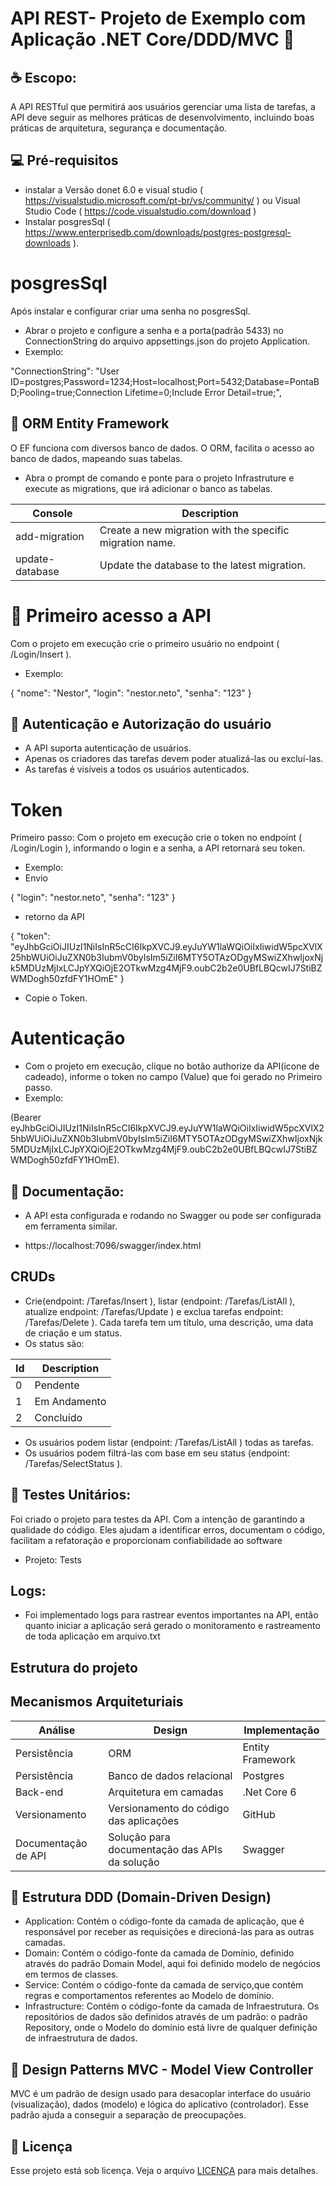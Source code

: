 # API REST- Projeto de Exemplo com Aplicação .NET Core/DDD/MVC 📜

## ☕ Escopo: 
A API RESTful que permitirá aos usuários gerenciar uma lista de tarefas, a API deve seguir as melhores práticas de desenvolvimento, incluindo boas práticas de arquitetura, segurança e documentação. 

## 💻 Pré-requisitos
- instalar a Versão donet 6.0 e visual studio ( https://visualstudio.microsoft.com/pt-br/vs/community/ ) ou Visual Studio Code ( https://code.visualstudio.com/download )
- Instalar posgresSql ( https://www.enterprisedb.com/downloads/postgres-postgresql-downloads ).

# posgresSql 
Após instalar e configurar criar uma senha no posgresSql. 
- Abrar o projeto e configure a senha e a porta(padrão 5433) no ConnectionString do arquivo appsettings.json do projeto Application.
- Exemplo: 

"ConnectionString": "User ID=postgres;Password=1234;Host=localhost;Port=5432;Database=PontaBD;Pooling=true;Connection Lifetime=0;Include Error Detail=true;",

## 📝 ORM Entity Framework 
O EF funciona com diversos banco de dados. O ORM, facilita o acesso ao banco de dados, mapeando suas tabelas.
- Abra o prompt de comando e ponte para o projeto Infrastruture e execute as migrations, que irá adicionar o banco as tabelas.

|Console            |	Description                                              |	
|-------------------|------------------------------------------------------------|
|add-migration      |	Create a new migration with the specific migration name. |	                                  | 
|update-database    |	Update the database to the latest migration.             | 


# 🚀 Primeiro acesso a API
Com o projeto em execução crie o primeiro usuário no endpoint ( /Login/Insert ).
- Exemplo: 

{
  "nome": "Nestor",
  "login": "nestor.neto",
  "senha": "123"
}

## 🚀 Autenticação e Autorização do usuário
- A API suporta autenticação de usuários. 
- Apenas os criadores das tarefas devem poder atualizá-las ou excluí-las. 
- As tarefas é visíveis a todos os usuários autenticados.
# Token
 Primeiro passo: Com o projeto em execução crie o token no endpoint ( /Login/Login ), informando o login e a senha, a API retornará seu token.
- Exemplo: 
- Envio

{
  "login": "nestor.neto",
  "senha": "123"
}

- retorno da API

{
  "token": "eyJhbGciOiJIUzI1NiIsInR5cCI6IkpXVCJ9.eyJuYW1laWQiOiIxIiwidW5pcXVlX25hbWUiOiJuZXN0b3IubmV0byIsIm5iZiI6MTY5OTAzODgyMSwiZXhwIjoxNjk5MDUzMjIxLCJpYXQiOjE2OTkwMzg4MjF9.oubC2b2e0UBfLBQcwIJ7StiBZWMDogh50zfdFY1HOmE"
}

- Copie o Token.

# Autenticação
- Com o projeto em execução, clique no botão authorize da API(icone de cadeado), informe o token no campo (Value) que foi gerado no Primeiro passo. 
- Exemplo:

(Bearer eyJhbGciOiJIUzI1NiIsInR5cCI6IkpXVCJ9.eyJuYW1laWQiOiIxIiwidW5pcXVlX25hbWUiOiJuZXN0b3IubmV0byIsIm5iZiI6MTY5OTAzODgyMSwiZXhwIjoxNjk5MDUzMjIxLCJpYXQiOjE2OTkwMzg4MjF9.oubC2b2e0UBfLBQcwIJ7StiBZWMDogh50zfdFY1HOmE).

## 📝 Documentação: 
- A API esta configurada e rodando no Swagger ou pode ser configurada em ferramenta similar. 
* https://localhost:7096/swagger/index.html

## CRUDs 
- Crie(endpoint: /Tarefas/Insert ), listar (endpoint: /Tarefas/ListAll ), atualize endpoint: /Tarefas/Update ) e exclua tarefas endpoint: /Tarefas/Delete ). 
Cada tarefa tem um título, uma descrição, uma data de criação e um status.
- Os status são:

|Id                 |	Description  |	
|-------------------|--------------- |
|0                  |	Pendente     |
|1                  |	Em Andamento | 
|2                  |	Concluído    | 

-  Os usuários podem listar (endpoint: /Tarefas/ListAll ) todas as tarefas.
-  Os usuários podem filtrá-las com base em seu status (endpoint: /Tarefas/SelectStatus ). 


## 🚀 Testes Unitários: 
Foi criado o projeto para testes da API. Com a intenção de garantindo a qualidade do código. Eles ajudam a identificar erros, documentam o código, facilitam a refatoração e proporcionam confiabilidade ao software
- Projeto: Tests 

## Logs: 
- Foi implementado logs para rastrear eventos importantes na API, então quanto iniciar a aplicação será gerado o monitoramento e rastreamento de toda aplicação em arquivo.txt


## Estrutura do projeto

## Mecanismos Arquiteturiais

|Análise            |	Design                                |	Implementação      |
|-------------------|-----------------------------------------|------------------|
|Persistência       |	ORM	                                  | Entity Framework   |
|Persistência       |	Banco de dados relacional             | Postgres           |
|Back-end	        |  Arquitetura em camadas                 |	.Net Core 6        |
|Versionamento      |	Versionamento do código das aplicações|	GitHub             |
|Documentação de API|Solução para documentação das APIs da solução|	    Swagger  |

## 📝 Estrutura DDD (Domain-Driven Design)

- Application: Contém o código-fonte da camada de aplicação, que é responsável por receber as requisições e direcioná-las para as outras camadas.
- Domain: Contém o código-fonte da camada de Domínio, definido através do padrão Domain Model, aqui foi definido modelo de negócios em termos de classes.
- Service: Contém o código-fonte da camada de serviço,que contém regras e comportamentos referentes ao Modelo de domínio.
- Infrastructure: Contém o código-fonte da camada de Infraestrutura. Os repositórios de dados são definidos através de um padrão: o padrão Repository, onde o Modelo do domínio está livre de qualquer definição de infraestrutura de dados.

## 📝 Design Patterns MVC - Model View Controller
MVC é um padrão de design usado para desacoplar interface do usuário (visualização), dados (modelo) e lógica do aplicativo (controlador). Esse padrão ajuda a conseguir a separação de preocupações.


## 📝 Licença

Esse projeto está sob licença. Veja o arquivo [LICENÇA](LICENSE.md) para mais detalhes.